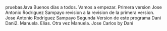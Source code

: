 pruebasJava
Buenos días a todos.
Vamos a empezar.
Primera version
Jose Antonio Rodriguez Sampayo 
revision a la revision de la primera version.
Jose Antonio Rodriguez Sampayo Segunda Version de este programa
Dani
Dani2.
Manuela.
Elias.
Otra vez Manuela.
Jose Carlos by Dani

